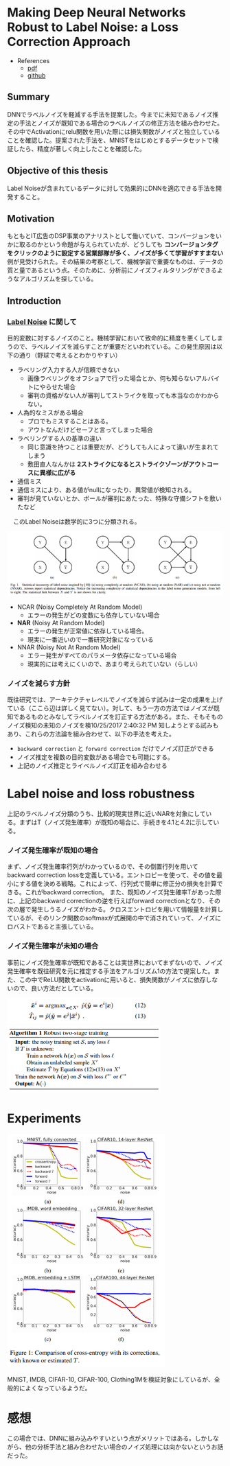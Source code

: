 # Making Deep Neural Networks Robust to Label Noise: a Loss Correction Approach

* References
	* [pdf](http://giorgiopatrini.org/assets/paper/2017_CVPR.pdf)
	* [github](https://github.com/giorgiop/loss-correction)

## Summary
DNNでラベルノイズを軽減する手法を提案した。今までに未知であるノイズ推定の手法とノイズが既知である場合のラベルノイズの修正方法を組み合わせた。その中でActivationにrelu関数を用いた際には損失関数がノイズと独立していることを確認した。提案された手法を、MNISTをはじめとするデータセットで検証したら、精度が著しく向上したことを確認した。

## Objective of this thesis
Label Noiseが含まれているデータに対して効果的にDNNを適応できる手法を開発すること。

## Motivation
もともとIT広告のDSP事業のアナリストとして働いていて、コンバージョンをいかに取るのかという命題が与えられていたが、どうしても **コンバージョンタグをクリックのように設定する営業部隊が多く、ノイズが多くて学習がすすまない** 例が見受けられた。その結果の考察として、機械学習で重要なものは、データの質と量であるという点。そのために、分析前にノイズフィルタリングができるようなアルゴリズムを探している。

## Introduction
### [Label Noise](https://bfrenay.files.wordpress.com/2014/08/classification-in-the-presence-of-label-noise-a-survey.pdf) に関して
目的変数に対するノイズのこと。機械学習において致命的に精度を悪くしてしまうので、ラベルノイズを減らすことが重要だといわれている。この発生原因は以下の通り（野球で考えるとわかりやすい）

* ラベリング入力する人が信頼できない
  * 画像ラベリングをオフショアで行った場合とか、何も知らないアルバイトにやらせた場合
  * 審判の資格がない人が審判してストライクを取っても本当なのかわからない。
* 人為的なミスがある場合
  * プロでもミスすることはある。
  * アウトなんだけどセーフと言ってしまった場合
* ラベリングする人の基準の違い
  * 同じ意識を持つことは重要だが、どうしても人によって違いが生まれてしまう
  * 敷田直人なんかは **2ストライクになるとストライクゾーンがアウトコースに異様に広がる**
*  通信ミス
  * 通信ミスにより、ある値がnullになったり、異常値が検知される。
  * 審判が見ていないとか、ボールが審判にあたった、特殊な守備シフトを敷いたなど

　このLabel Noiseは数学的に3つに分類される。

![noise.png](noise.png)

* NCAR (Noisy Completely At Random Model)
  * エラーの発生がどの変数にも依存していない場合
* **NAR** (Noisy At Random Model)
  * エラーの発生が正常値に依存している場合。
  * 現実に一番近いので一番研究対象になっている
* NNAR (Noisy Not At Random Model)
  * エラー発生がすべてのパラメータ依存になっている場合
  * 現実的には考えにくいので、あまり考えられていない（らしい）

### ノイズを減らす方針
既往研究では、アーキテクチャレベルでノイズを減らす試みは一定の成果を上げている（ここら辺は詳しく見てない）。対して、もう一方の方法ではノイズが既知であるものとみなしてラベルノイズを訂正する方法がある。また、そもそものノイズ検知の未知のノイズを検10/25/2017 2:40:32 PM 知しようとする試みもあり、これらの方法論を組み合わせて、以下の手法を考えた。

* `backward correction` と `forward correction` だけでノイズ訂正ができる
* ノイズ推定を複数の目的変数がある場合でも可能にする。
* 上記のノイズ推定とライベルノイズ訂正を組み合わせる

# Label noise and loss robustness
上記のラベルノイズ分類のうち、比較的現実世界に近いNARを対象にしている。まずはT（ノイズ発生確率）が既知の場合に、手続きを4.1と4.2に示している。

### ノイズ発生確率が既知の場合
まず、ノイズ発生確率行列がわかっているので、その倒置行列を用いてbackward correction lossを定義している。エントロピーを使って、その値を最小にする値を決める戦略。これによって、行列式で簡単に修正分の損失を計算できる。これがbackward correction。
また、既知のノイズ発生確率Tがあった際に、上記のbackward correctionの逆を行えばforward correctionとなり、その次の層で発生しうるノイズがわかる。クロスエントロピを用いて情報量を計算しているが、そのリンク関数のsoftmaxが式展開の中で消されていって、ノイズにロバストであると主張している。

### ノイズ発生確率が未知の場合
事前にノイズ発生確率が既知であることは実世界においてまずないので、ノイズ発生確率を既往研究を元に推定する手法をアルゴリズム1の方法で提案した。また、この中でReLU関数をactivationに用いると、損失関数がノイズに依存しないので、良い方法だとしている。

![equations](equations.png)
![algorithm](algorithm.png)

# Experiments

![experiments](experiments.png)

MNIST, IMDB, CIFAR-10, CIFAR-100, Clothing1Mを検証対象にしているが、全般的によくなっているようだ。

# 感想
この場合では、DNNに組み込みやすいという点がメリットではある。しかしながら、他の分析手法と組み合わせたい場合のノイズ処理には向かないというお話だった。

